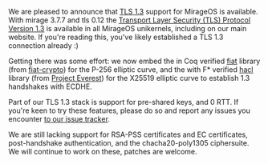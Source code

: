 We are pleased to announce that [TLS 1.3](https://en.wikipedia.org/wiki/Transport_Layer_Security#TLS_1.3) support for MirageOS is available. With
mirage 3.7.7 and tls 0.12 the [Transport Layer Security (TLS) Protocol Version 1.3](https://tools.ietf.org/html/rfc8446)
is available in all MirageOS unikernels, including on our main website. If you're reading this, you've likely established a TLS 1.3 connection already :)

Getting there was some effort: we now embed the in Coq verified [fiat](https://github.com/mirage/fiat/)
library (from [fiat-crypto](https://github.com/mit-plv/fiat-crypto/)) for the P-256 elliptic curve, and the with F* verified [hacl](https://github.com/mirage/hacl)
library (from [Project Everest](https://project-everest.github.io/)) for the X25519 elliptic curve to establish 1.3 handshakes with ECDHE.

Part of our TLS 1.3 stack is support for pre-shared keys, and 0 RTT. If you're keen to try these features, please do so and report any issues you encounter [to our issue tracker](https://github.com/mirleft/ocaml-tls).

We are still lacking support for RSA-PSS certificates and EC certificates, post-handshake authentication, and the chacha20-poly1305 ciphersuite. We will continue to work on these, patches are welcome.
